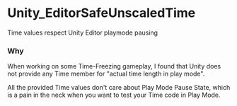 # Unity_EditorSafeUnscaledTime
Time values respect Unity Editor playmode pausing

### Why

When working on some Time-Freezing gameplay, I found that Unity does not provide any Time member for "actual time length in play mode".

All the provided Time values don't care about Play Mode Pause State, which is a pain in the neck when you want to test your Time code in Play Mode.
